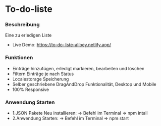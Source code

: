 # To-do-liste

### Beschreibung
Eine zu erledigen Liste
- Live Demo: https://to-do-liste-alibey.netlify.app/

### Funktionen
- Einträge hinzufügen, erledigt markieren, bearbeiten und löschen
- Filtern Einträge je nach Status
- Localestorage Speicherung
- Selber geschriebene DragAndDrop Funktionalität, Desktop und Mobile
- 100% Responsive

### Anwendung Starten
- 1.JSON Pakete Neu installieren:
  -> Befehl im Terminal => npm intall
- 2.Anwendung Starten:
  -> Befehl im Terminal => npm start
